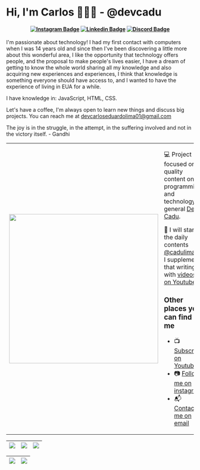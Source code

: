 # Hi, I'm Carlos 👨🏻‍💻 - @devcadu

<h4 align="center">

[![Instagram Badge](https://img.shields.io/badge/-instagram-red?style=for-the-badge&logo=instagram&logoColor=white&link=https://github.com/devcadu)](https://www.instagram.com/cadulima._/)
[![Linkedin Badge](https://img.shields.io/badge/-Linkedin-blue?style=for-the-badge&logo=Linkedin&logoColor=white&link=https://https://github.com/devcadu)](www.linkedin.com/in/devcadu/)
[![Discord Badge](https://img.shields.io/badge/Discord-5865F2?style=for-the-badge&logo=discord&logoColor=white)](https://discord.gg/tJzXGDfHnd)


</h4>


I'm passionate about technology! I had my first contact with computers when I was 14 years old and since then I've been discovering a little more about this wonderful area, I like the opportunity that technology offers people, and the proposal to make people's lives easier, I have a dream of getting to know the whole world sharing all my knowledge and also acquiring new experiences and experiences, I think that knowledge is something everyone should have access to, and I wanted to have the experience of living in EUA for a while.

I have knowledge in: JavaScript, HTML, CSS.


Let's have a coffee, I'm always open to learn new things and discuss big projects. You can reach me at devcarloseduardolima01@gmail.com

The joy is in the struggle, in the attempt, in the suffering involved and not in the victory itself. - Gandhi

<table border="0" cellspacing="0" cellpadding="0">
  <tr>
    <td style="border: 0";>
       <img width="400" src="https://i.imgur.com/bXxIgrd.png" />
    </td>
    <td style="border: 0";>
      <p>
        💻 Project focused on quality content on programming and technology in general <a href="https://www.youtube.com/channel/UCK1v8MmevEF9zJQpSCWKilQ">Dev Cadu<a/>.
      </p>
      <p>
        🌙 I will start the daily contents <a href="https://www.instagram.com/cadulima._/">@cadulima._</a>, I supplement that writing with <a href="https://www.youtube.com/channel/UCK1v8MmevEF9zJQpSCWKilQ">videos on Youtube</a>.
      </p>
      <h3>Other places you can find me</h3>
      <ul> 
        <li>
          📺 <a href="https://www.youtube.com/channel/UCK1v8MmevEF9zJQpSCWKilQ">Subscribe on Youtube</a>
        </li>
        <li>
          📷 <a href="https://www.instagram.com/cadulima._/">Follow me on instagram</a>
        </li>
        <li>
          📬 <a href=mailto:devcarloseduardolima01@gmail.com>Contact-me on email</a>
        </li>
      </ul>
    </td>
  </tr>
</table>

| ![](http://github-profile-summary-cards.vercel.app/api/cards/stats?username=devcadu&theme=nord_dark) | ![](http://github-profile-summary-cards.vercel.app/api/cards/repos-per-language?username=devcadu&hide=Html&theme=nord_dark) | ![](http://github-profile-summary-cards.vercel.app/api/cards/most-commit-language?username=devcadu&theme=nord_dark) |
| :-: | :-: | :-: |

| ![](http://github-profile-summary-cards.vercel.app/api/cards/profile-details?username=devcadu&theme=nord_dark) | ![](https://github-readme-streak-stats.herokuapp.com/?user=devcadu&hide_border=true&date_format=M%20j%5B%2C%20Y%5D&background=2D3742&stroke=2D3742&ring=6bbbca&fire=6bbbca&currStreakNum=fff&sideNums=6bbbca&currStreakLabel=6bbbca&sideLabels=fff&dates=fff) |
| :-: | :-: |
